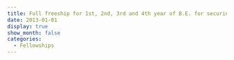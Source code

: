```yaml
---
title: Full freeship for 1st, 2nd, 3rd and 4th year of B.E. for securing 1st position in the college
date: 2013-01-01
display: true
show_month: false
categories:
  - Fellowships
---
```

